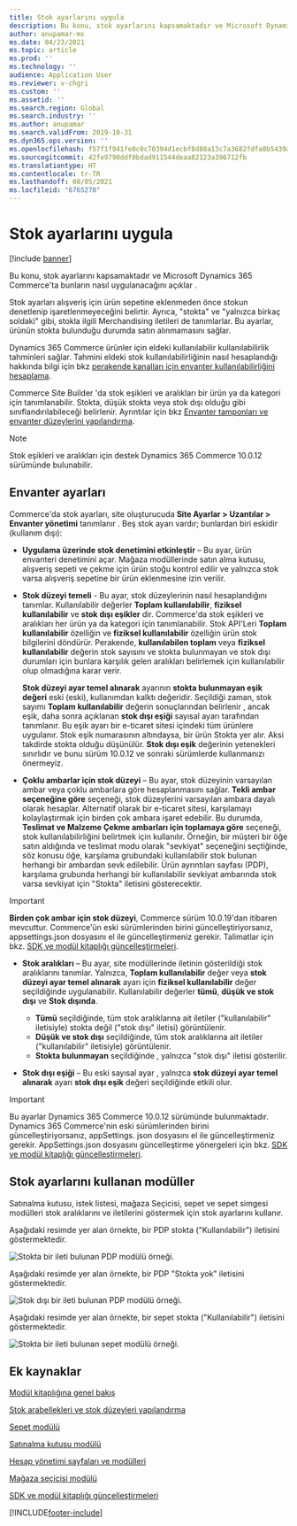 ```yaml
---
title: Stok ayarlarını uygula
description: Bu konu, stok ayarlarını kapsamaktadır ve Microsoft Dynamics 365 Commerce'ta bunların nasıl uygulanacağını açıklar .
author: anupamar-ms
ms.date: 04/23/2021
ms.topic: article
ms.prod: ''
ms.technology: ''
audience: Application User
ms.reviewer: v-chgri
ms.custom: ''
ms.assetid: ''
ms.search.region: Global
ms.search.industry: ''
ms.author: anupamar
ms.search.validFrom: 2019-10-31
ms.dyn365.ops.version: ''
ms.openlocfilehash: f57f1f941fe0c0c70394d1ecbf8d88a13c7a3682fdfa8b5439a4f3830f616876
ms.sourcegitcommit: 42fe9790ddf0bdad911544deaa82123a396712fb
ms.translationtype: HT
ms.contentlocale: tr-TR
ms.lasthandoff: 08/05/2021
ms.locfileid: "6765278"
---
```

# <a name="apply-inventory-settings"></a>Stok ayarlarını uygula

[!include [banner](includes/banner.md)]

Bu konu, stok ayarlarını kapsamaktadır ve Microsoft Dynamics 365 Commerce'ta bunların nasıl uygulanacağını açıklar .

Stok ayarları alışveriş için ürün sepetine eklenmeden önce stokun denetlenip işaretlenmeyeceğini belirtir. Ayrıca, "stokta" ve "yalnızca birkaç soldaki" gibi, stokla ilgili Merchandising iletileri de tanımlarlar. Bu ayarlar, ürünün stokta bulunduğu durumda satın alınmamasını sağlar.

Dynamics 365 Commerce ürünler için eldeki kullanılabilir kullanılabilirlik tahminleri sağlar. Tahmini eldeki stok kullanılabilirliğinin nasıl hesaplandığı hakkında bilgi için bkz [perakende kanalları için envanter kullanılabilirliğini hesaplama](calculated-inventory-retail-channels.md).

Commerce Site Builder 'da stok eşikleri ve aralıkları bir ürün ya da kategori için tanımlanabilir. Stokta, düşük stokta veya stok dışı olduğu gibi sınıflandırılabileceği belirlenir. Ayrıntılar için bkz [Envanter tamponları ve envanter düzeylerini yapılandırma](inventory-buffers-levels.md).

> [!NOTE]
> Stok eşikleri ve aralıkları için destek Dynamics 365 Commerce 10.0.12 sürümünde bulunabilir.

## <a name="inventory-settings"></a>Envanter ayarları

Commerce'da stok ayarları, site oluşturucuda **Site Ayarlar \> Uzantılar \> Envanter yönetimi** tanımlanır . Beş stok ayarı vardır; bunlardan biri eskidir (kullanım dışı):

- **Uygulama üzerinde stok denetimini etkinleştir** – Bu ayar, ürün envanteri denetimini açar. Mağaza modüllerinde satın alma kutusu, alışveriş sepeti ve çekme için ürün stoğu kontrol edilir ve yalnızca stok varsa alışveriş sepetine bir ürün eklenmesine izin verilir.
- **Stok düzeyi temeli** - Bu ayar, stok düzeylerinin nasıl hesaplandığını tanımlar. Kullanılabilir değerler **Toplam kullanılabilir**, **fiziksel kullanılabilir** ve **stok dışı eşikler** dir. Commerce'da stok eşikleri ve aralıkları her ürün ya da kategori için tanımlanabilir. Stok API'Leri **Toplam kullanılabilir** özelliğin ve **fiziksel kullanılabilir** özelliğin ürün stok bilgilerini döndürür. Perakende, **kullanılabilen toplam** veya **fiziksel kullanılabilir** değerin stok sayısını ve stokta bulunmayan ve stok dışı durumları için bunlara karşılık gelen aralıkları belirlemek için kullanılabilir olup olmadığına karar verir.

    **Stok düzeyi ayar temel alınarak** ayarının **stokta bulunmayan eşik değeri** eski (eski), kullanımdan kalktı değeridir. Seçildiği zaman, stok sayımı **Toplam kullanılabilir** değerin sonuçlarından belirlenir , ancak eşik, daha sonra açıklanan **stok dışı eşiği** sayısal ayarı tarafından tanımlanır. Bu eşik ayarı bir e-ticaret sitesi içindeki tüm ürünlere uygulanır. Stok eşik numarasının altındaysa, bir ürün Stokta yer alır. Aksi takdirde stokta olduğu düşünülür. **Stok dışı eşik** değerinin yetenekleri sınırlıdır ve bunu sürüm 10.0.12 ve sonraki sürümlerde kullanmanızı önermeyiz.

- **Çoklu ambarlar için stok düzeyi** – Bu ayar, stok düzeyinin varsayılan ambar veya çoklu ambarlara göre hesaplanmasını sağlar. **Tekli ambar seçeneğine göre** seçeneği, stok düzeylerini varsayılan ambara dayalı olarak hesaplar. Alternatif olarak bir e-ticaret sitesi, karşılamayı kolaylaştırmak için birden çok ambara işaret edebilir. Bu durumda, **Teslimat ve Malzeme Çekme ambarları için toplamaya göre** seçeneği, stok kullanılabilirliğini belirtmek için kullanılır. Örneğin, bir müşteri bir öğe satın aldığında ve teslimat modu olarak "sevkiyat" seçeneğini seçtiğinde, söz konusu öğe, karşılama grubundaki kullanılabilir stok bulunan herhangi bir ambardan sevk edilebilir. Ürün ayrıntıları sayfası (PDP), karşılama grubunda herhangi bir kullanılabilir sevkiyat ambarında stok varsa sevkiyat için "Stokta" iletisini gösterecektir. 

> [!IMPORTANT] 
> **Birden çok ambar için stok düzeyi**, Commerce sürüm 10.0.19'dan itibaren mevcuttur. Commerce'ün eski sürümlerinden birini güncelleştiriyorsanız, appsettings.json dosyasını el ile güncelleştirmeniz gerekir. Talimatlar için bkz. [SDK ve modül kitaplığı güncelleştirmeleri](e-commerce-extensibility/sdk-updates.md#update-the-appsettingsjson-file).

- **Stok aralıkları** – Bu ayar, site modüllerinde iletinin gösterildiği stok aralıklarını tanımlar. Yalnızca, **Toplam kullanılabilir** değer veya **stok düzeyi ayar temel alınarak** ayarı için **fiziksel kullanılabilir** değer seçildiğinde uygulanabilir. Kullanılabilir değerler **tümü**, **düşük ve stok dışı** ve **Stok dışında**.

    - **Tümü** seçildiğinde, tüm stok aralıklarına ait iletiler ("kullanılabilir" iletisiyle) stokta değil ("stok dışı" iletisi) görüntülenir.
    - **Düşük ve stok dışı** seçildiğinde, tüm stok aralıklarına ait iletiler ("kullanılabilir" iletisiyle) görüntülenir.
    - **Stokta bulunmayan** seçildiğinde , yalnızca "stok dışı" iletisi gösterilir.

- **Stok dışı eşiği** – Bu eski sayısal ayar , yalnızca **stok düzeyi ayar temel alınarak** ayarı **stok dışı eşik** değeri seçildiğinde etkili olur.

> [!IMPORTANT] 
> Bu ayarlar Dynamics 365 Commerce 10.0.12 sürümünde bulunmaktadır. Dynamics 365 Commerce'nin eski sürümlerinden birini güncelleştiriyorsanız, appSettings. json dosyasını el ile güncelleştirmeniz gerekir. AppSettings.json dosyasını güncelleştirme yönergeleri için bkz. [SDK ve modül kitaplığı güncelleştirmeleri](e-commerce-extensibility/sdk-updates.md#update-the-appsettingsjson-file).

## <a name="modules-that-use-inventory-settings"></a>Stok ayarlarını kullanan modüller

Satınalma kutusu, istek listesi, mağaza Seçicisi, sepet ve sepet simgesi modülleri stok aralıklarını ve iletilerini göstermek için stok ayarlarını kullanır.

Aşağıdaki resimde yer alan örnekte, bir PDP stokta ("Kullanılabilir") iletisini göstermektedir.

![Stokta bir ileti bulunan PDP modülü örneği.](./media/pdp-InStock.png)

Aşağıdaki resimde yer alan örnekte, bir PDP "Stokta yok" iletisini göstermektedir.

![Stok dışı bir ileti bulunan PDP modülü örneği.](./media/pdp-outofstock.png)

Aşağıdaki resimde yer alan örnekte, bir sepet stokta ("Kullanılabilir") iletisini göstermektedir.

![Stokta bir ileti bulunan sepet modülü örneği.](./media/cart-instock.png)

## <a name="additional-resources"></a>Ek kaynaklar

[Modül kitaplığına genel bakış](starter-kit-overview.md)

[Stok arabellekleri ve stok düzeyleri yapılandırma](inventory-buffers-levels.md)

[Sepet modülü](add-cart-module.md)

[Satınalma kutusu modülü](add-buy-box.md)

[Hesap yönetimi sayfaları ve modülleri](account-management.md)

[Mağaza seçicisi modülü](store-selector.md)

[SDK ve modül kitaplığı güncelleştirmeleri](e-commerce-extensibility/sdk-updates.md)


[!INCLUDE[footer-include](../includes/footer-banner.md)]
